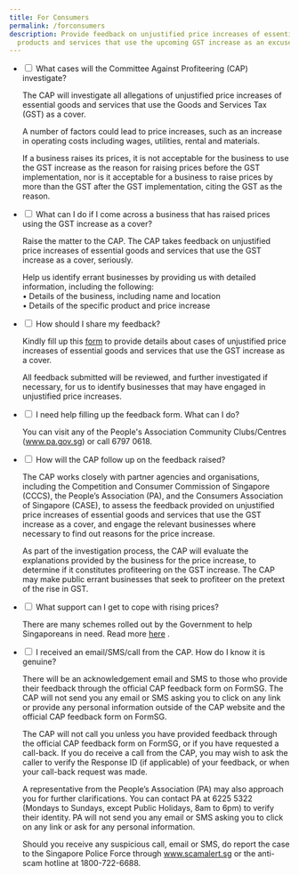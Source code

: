 ```yaml
---
title: For Consumers
permalink: /forconsumers
description: Provide feedback on unjustified price increases of essential
  products and services that use the upcoming GST increase as an excuse.
---
```

<ul class="jekyllcodex_accordion">
  <li>
    <input type="checkbox" id="accordion1">
    <label for="accordion1">What cases will the Committee Against Profiteering (CAP) investigate?</label>
    <div>
      <p>The CAP will investigate all allegations of unjustified price increases of essential goods and services that use the Goods and Services Tax (GST) as a cover. </p>
      <p>A number of factors could lead to price increases, such as an increase in operating costs including wages, utilities, rental and materials. </p>
			<p>If a business raises its prices, it is not acceptable for the business to use the GST increase as the reason for raising prices before the GST implementation, nor is it acceptable for a business to raise prices by more than the GST after the GST implementation, citing the GST as the reason.</p>
    </div>
  </li>
	<li>
    <input type="checkbox" id="accordion2">
    <label for="accordion2">What can I do if I come across a business that has raised prices using the GST increase as a cover?</label>
    <div>
      <p>Raise the matter to the CAP. The CAP takes feedback on unjustified price increases of essential goods and services   that use the GST increase as a cover, seriously. </p>
      <p>Help us identify errant businesses by providing us with detailed information, including the following:
				<br>
  •	Details of the business, including name and location
				<br>
  •	Details of the specific product and price increase</p>
    </div>
  </li>
	<li>
    <input type="checkbox" id="accordion3">
    <label for="accordion3">How should I share my feedback?</label>
    <div>
			<p>Kindly fill up this <a href="https://form.gov.sg/#!/61d7bd7e6c60da0012ba2383" target="_blank">form</a>  to provide details about cases of unjustified price increases of essential goods and services that use the GST increase as a cover. </p>
      <p>All feedback submitted will be reviewed, and further investigated if necessary, for us to identify businesses that may have engaged in unjustified price increases. </p>
    </div>
  </li>
	<li>
    <input type="checkbox" id="accordion4">
    <label for="accordion4">I need help filling up the feedback form. What can I do?</label>
    <div>
			<p>You can visit any of the People's Association Community Clubs/Centres (<a href="https://www.pa.gov.sg" target="_blank">www.pa.gov.sg</a>) or call 6797 0618.</p>
    </div>
  </li>
	<li>
    <input type="checkbox" id="accordion5">
    <label for="accordion5">How will the CAP follow up on the feedback raised?</label>
    <div>
			<p>The CAP works closely with partner agencies and organisations, including the Competition and Consumer Commission of Singapore (CCCS), the People’s Association (PA), and the Consumers Association of Singapore (CASE), to assess the feedback provided on unjustified price increases of essential goods and services that use the GST increase as a cover, and engage the relevant businesses where necessary to find out reasons for the price increase. </p>
      <p>As part of the investigation process, the CAP will evaluate the explanations provided by the business for the price increase, to determine if it constitutes profiteering on the GST increase. The CAP may make public errant businesses that seek to profiteer on the pretext of the rise in GST.</p>
    </div>
  </li>
	<li>
    <input type="checkbox" id="accordion6">
			<label for="accordion6">What support can I get to cope with rising prices?</label>
    <div>
			<p>There are many schemes rolled out by the Government to help Singaporeans in need. Read more <a href="https://www.mof.gov.sg/singaporebudget/resources/support-for-households" target="_blank">here</a> . </p>
    </div>
  </li>
	<li>
    <input type="checkbox" id="accordion7">
			<label for="accordion7">I received an email/SMS/call from the CAP. How do I know it is genuine? </label>
    <div>
			<p>There will be an acknowledgement email and SMS to those who provide their feedback through the official CAP feedback form on FormSG. The CAP will not send you any email or SMS asking you to click on any link or provide any personal information outside of the CAP website and the official CAP feedback form on FormSG. </p>
			<p>The CAP will not call you unless you have provided feedback through the official CAP feedback form on FormSG, or if you have requested a call-back. If you do receive a call from the CAP, you may wish to ask the caller to verify the Response ID (if applicable) of your feedback, or when your call-back request was made. </p>
			<p>A representative from the People’s Association (PA) may also approach you for further clarifications. You can contact PA at 6225 5322 (Mondays to Sundays, except Public Holidays, 8am to 6pm) to verify their identity. PA will not send you any email or SMS asking you to click on any link or ask for any personal information.</p>
    	<p>Should you receive any suspicious call, email or SMS, do report the case to the Singapore Police Force through <a href="http://www.scamalert.sg" target="_blank">www.scamalert.sg</a> or the anti-scam hotline at 1800-722-6688.
			</p>
		</div>
  </li>
	</ul>